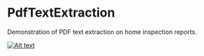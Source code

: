 # PdfTextExtraction

Demonstration of PDF text extraction on home inspection reports.

[![Alt text]()](https://youtu.be/IPg0zlTzjNk)
